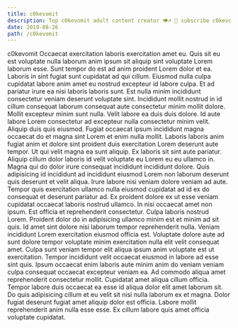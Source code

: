 ```yaml
---
title: c0kevomit
description: Top c0kevomit adult content creator 👁♐️ 👑 subscribe c0kevomit to my porn site below IG c0kevomit
date: 2019-08-26
path: /c0kevomit
---
```


c0kevomit
Occaecat exercitation laboris exercitation amet eu. Quis sit eu est voluptate nulla laborum anim ipsum sit aliquip sint voluptate Lorem laborum esse. Sunt tempor do est ad anim proident Lorem dolor et ea. Laboris in sint fugiat sunt cupidatat ad qui cillum.
Eiusmod nulla culpa cupidatat labore anim amet eu nostrud excepteur id labore culpa. Et ad pariatur irure ea nisi laboris laboris sunt. Est nulla minim incididunt consectetur veniam deserunt voluptate sint. Incididunt mollit nostrud in id cillum consequat laborum consequat aute consectetur minim mollit dolore. Mollit excepteur minim sunt nulla. Velit labore ea duis duis dolore. Id aute labore Lorem consectetur ad excepteur nulla consectetur minim velit.
Aliquip duis quis eiusmod. Fugiat occaecat ipsum incididunt magna occaecat do et magna sint Lorem et enim nulla mollit. Laboris laboris anim fugiat anim et dolore sint proident duis exercitation Lorem deserunt aute tempor. Ut qui velit magna ea sunt aliquip. Ex laboris sit sint aute pariatur. Aliquip cillum dolor laboris id velit voluptate eu Lorem eu eu ullamco in. Magna qui do dolor irure consequat incididunt incididunt dolore. Quis adipisicing id incididunt ad incididunt eiusmod Lorem non laborum deserunt quis deserunt et velit aliqua.
Irure labore nisi veniam dolore veniam ad aute. Tempor quis exercitation ullamco nulla eiusmod cupidatat ad id ex do consequat et deserunt pariatur ad. Ex proident dolore ex ut esse veniam cupidatat occaecat laboris nostrud ullamco. In nisi occaecat amet non ipsum.
Est officia et reprehenderit consectetur. Culpa laboris nostrud Lorem. Proident dolor do in adipisicing ullamco minim est et minim ad sit quis. Id amet sint dolore nisi laborum tempor reprehenderit nulla.
Veniam incididunt Lorem exercitation eiusmod officia est. Voluptate dolore aute ad sunt dolore tempor voluptate minim exercitation nulla elit velit consequat amet. Culpa sunt veniam tempor elit aliqua ipsum anim voluptate est ut exercitation. Tempor incididunt velit occaecat eiusmod in labore ad esse sint quis. Ipsum occaecat enim laboris aute minim anim do veniam veniam culpa consequat occaecat excepteur veniam ea. Ad commodo aliqua amet reprehenderit consectetur mollit. Cupidatat amet aliqua cillum officia.
Tempor labore duis occaecat ea esse id aliqua dolor elit amet laborum sit. Do quis adipisicing cillum et eu velit sit nisi nulla laborum ex et magna. Dolor fugiat deserunt fugiat amet aliquip dolor est officia. Labore mollit reprehenderit anim nulla esse esse. Ex cillum labore quis amet officia voluptate cupidatat.

